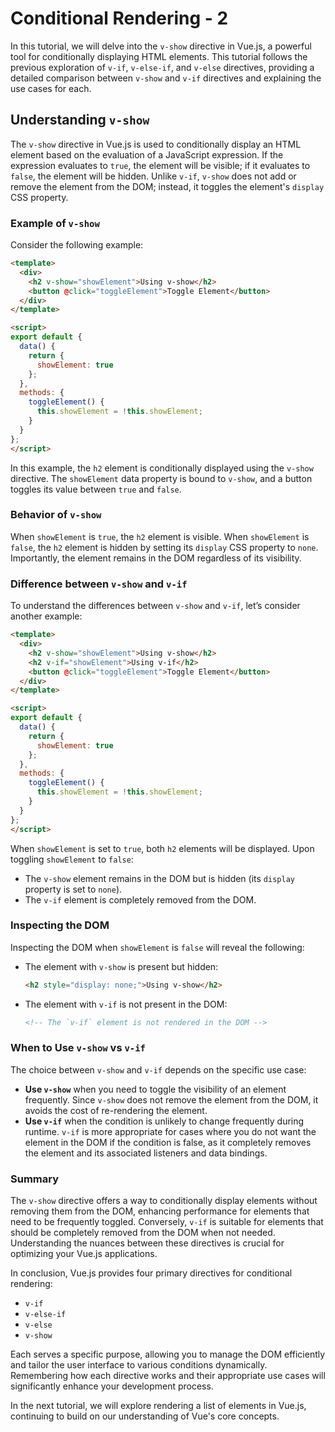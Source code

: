 # Conditional Rendering - 2

In this tutorial, we will delve into the `v-show` directive in Vue.js, a powerful tool for conditionally displaying HTML elements. This tutorial follows the previous exploration of `v-if`, `v-else-if`, and `v-else` directives, providing a detailed comparison between `v-show` and `v-if` directives and explaining the use cases for each.

## Understanding `v-show`

The `v-show` directive in Vue.js is used to conditionally display an HTML element based on the evaluation of a JavaScript expression. If the expression evaluates to `true`, the element will be visible; if it evaluates to `false`, the element will be hidden. Unlike `v-if`, `v-show` does not add or remove the element from the DOM; instead, it toggles the element's `display` CSS property.

### Example of `v-show`

Consider the following example:

```html
<template>
  <div>
    <h2 v-show="showElement">Using v-show</h2>
    <button @click="toggleElement">Toggle Element</button>
  </div>
</template>

<script>
export default {
  data() {
    return {
      showElement: true
    };
  },
  methods: {
    toggleElement() {
      this.showElement = !this.showElement;
    }
  }
};
</script>
```

In this example, the `h2` element is conditionally displayed using the `v-show` directive. The `showElement` data property is bound to `v-show`, and a button toggles its value between `true` and `false`.

### Behavior of `v-show`

When `showElement` is `true`, the `h2` element is visible. When `showElement` is `false`, the `h2` element is hidden by setting its `display` CSS property to `none`. Importantly, the element remains in the DOM regardless of its visibility.

### Difference between `v-show` and `v-if`

To understand the differences between `v-show` and `v-if`, let’s consider another example:

```html
<template>
  <div>
    <h2 v-show="showElement">Using v-show</h2>
    <h2 v-if="showElement">Using v-if</h2>
    <button @click="toggleElement">Toggle Element</button>
  </div>
</template>

<script>
export default {
  data() {
    return {
      showElement: true
    };
  },
  methods: {
    toggleElement() {
      this.showElement = !this.showElement;
    }
  }
};
</script>
```

When `showElement` is set to `true`, both `h2` elements will be displayed. Upon toggling `showElement` to `false`:

- The `v-show` element remains in the DOM but is hidden (its `display` property is set to `none`).
- The `v-if` element is completely removed from the DOM.

### Inspecting the DOM

Inspecting the DOM when `showElement` is `false` will reveal the following:

- The element with `v-show` is present but hidden:

  ```html
  <h2 style="display: none;">Using v-show</h2>
  ```

- The element with `v-if` is not present in the DOM:

  ```html
  <!-- The `v-if` element is not rendered in the DOM -->
  ```

### When to Use `v-show` vs `v-if`

The choice between `v-show` and `v-if` depends on the specific use case:

- **Use `v-show`** when you need to toggle the visibility of an element frequently. Since `v-show` does not remove the element from the DOM, it avoids the cost of re-rendering the element.
- **Use `v-if`** when the condition is unlikely to change frequently during runtime. `v-if` is more appropriate for cases where you do not want the element in the DOM if the condition is false, as it completely removes the element and its associated listeners and data bindings.

### Summary

The `v-show` directive offers a way to conditionally display elements without removing them from the DOM, enhancing performance for elements that need to be frequently toggled. Conversely, `v-if` is suitable for elements that should be completely removed from the DOM when not needed. Understanding the nuances between these directives is crucial for optimizing your Vue.js applications.

In conclusion, Vue.js provides four primary directives for conditional rendering:

- `v-if`
- `v-else-if`
- `v-else`
- `v-show`

Each serves a specific purpose, allowing you to manage the DOM efficiently and tailor the user interface to various conditions dynamically. Remembering how each directive works and their appropriate use cases will significantly enhance your development process.

In the next tutorial, we will explore rendering a list of elements in Vue.js, continuing to build on our understanding of Vue's core concepts.
